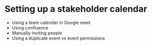 # Setting up a stakeholder calendar

- Using a team calendar in Google meet
- Using confluence
- Manually inviting people
- Using a duplicate event vs event permissions
